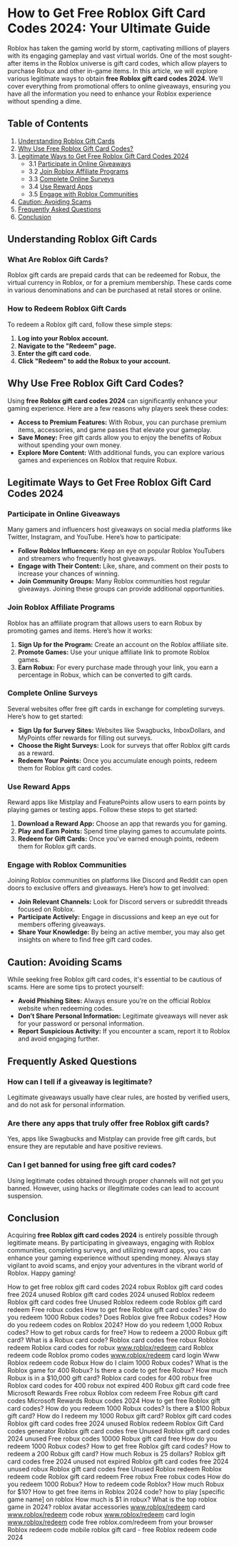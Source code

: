 # How to Get Free Roblox Gift Card Codes 2024: Your Ultimate Guide

Roblox has taken the gaming world by storm, captivating millions of players with its engaging gameplay and vast virtual worlds. One of the most sought-after items in the Roblox universe is gift card codes, which allow players to purchase Robux and other in-game items. In this article, we will explore various legitimate ways to obtain **free Roblox gift card codes 2024**. We’ll cover everything from promotional offers to online giveaways, ensuring you have all the information you need to enhance your Roblox experience without spending a dime.

## Table of Contents

1. [Understanding Roblox Gift Cards](#understanding-roblox-gift-cards)
2. [Why Use Free Roblox Gift Card Codes?](#why-use-free-roblox-gift-card-codes)
3. [Legitimate Ways to Get Free Roblox Gift Card Codes 2024](#legitimate-ways-to-get-free-roblox-gift-card-codes-2024)
   - 3.1 [Participate in Online Giveaways](#participate-in-online-giveaways)
   - 3.2 [Join Roblox Affiliate Programs](#join-roblox-affiliate-programs)
   - 3.3 [Complete Online Surveys](#complete-online-surveys)
   - 3.4 [Use Reward Apps](#use-reward-apps)
   - 3.5 [Engage with Roblox Communities](#engage-with-roblox-communities)
4. [Caution: Avoiding Scams](#caution-avoiding-scams)
5. [Frequently Asked Questions](#frequently-asked-questions)
6. [Conclusion](#conclusion)

## Understanding Roblox Gift Cards

### What Are Roblox Gift Cards?

Roblox gift cards are prepaid cards that can be redeemed for Robux, the virtual currency in Roblox, or for a premium membership. These cards come in various denominations and can be purchased at retail stores or online. 

### How to Redeem Roblox Gift Cards

To redeem a Roblox gift card, follow these simple steps:

1. **Log into your Roblox account.**
2. **Navigate to the "Redeem" page.**
3. **Enter the gift card code.**
4. **Click "Redeem" to add the Robux to your account.**

## Why Use Free Roblox Gift Card Codes?

Using **free Roblox gift card codes 2024** can significantly enhance your gaming experience. Here are a few reasons why players seek these codes:

- **Access to Premium Features:** With Robux, you can purchase premium items, accessories, and game passes that elevate your gameplay.
- **Save Money:** Free gift cards allow you to enjoy the benefits of Robux without spending your own money.
- **Explore More Content:** With additional funds, you can explore various games and experiences on Roblox that require Robux.

## Legitimate Ways to Get Free Roblox Gift Card Codes 2024

### Participate in Online Giveaways

Many gamers and influencers host giveaways on social media platforms like Twitter, Instagram, and YouTube. Here’s how to participate:

- **Follow Roblox Influencers:** Keep an eye on popular Roblox YouTubers and streamers who frequently host giveaways.
- **Engage with Their Content:** Like, share, and comment on their posts to increase your chances of winning.
- **Join Community Groups:** Many Roblox communities host regular giveaways. Joining these groups can provide additional opportunities.

### Join Roblox Affiliate Programs

Roblox has an affiliate program that allows users to earn Robux by promoting games and items. Here’s how it works:

1. **Sign Up for the Program:** Create an account on the Roblox affiliate site.
2. **Promote Games:** Use your unique affiliate link to promote Roblox games.
3. **Earn Robux:** For every purchase made through your link, you earn a percentage in Robux, which can be converted to gift cards.

### Complete Online Surveys

Several websites offer free gift cards in exchange for completing surveys. Here’s how to get started:

- **Sign Up for Survey Sites:** Websites like Swagbucks, InboxDollars, and MyPoints offer rewards for filling out surveys.
- **Choose the Right Surveys:** Look for surveys that offer Roblox gift cards as a reward.
- **Redeem Your Points:** Once you accumulate enough points, redeem them for Roblox gift card codes.

### Use Reward Apps

Reward apps like Mistplay and FeaturePoints allow users to earn points by playing games or testing apps. Follow these steps to get started:

1. **Download a Reward App:** Choose an app that rewards you for gaming.
2. **Play and Earn Points:** Spend time playing games to accumulate points.
3. **Redeem for Gift Cards:** Once you’ve earned enough points, redeem them for Roblox gift cards.

### Engage with Roblox Communities

Joining Roblox communities on platforms like Discord and Reddit can open doors to exclusive offers and giveaways. Here’s how to get involved:

- **Join Relevant Channels:** Look for Discord servers or subreddit threads focused on Roblox.
- **Participate Actively:** Engage in discussions and keep an eye out for members offering giveaways.
- **Share Your Knowledge:** By being an active member, you may also get insights on where to find free gift card codes.

## Caution: Avoiding Scams

While seeking free Roblox gift card codes, it's essential to be cautious of scams. Here are some tips to protect yourself:

- **Avoid Phishing Sites:** Always ensure you’re on the official Roblox website when redeeming codes.
- **Don’t Share Personal Information:** Legitimate giveaways will never ask for your password or personal information.
- **Report Suspicious Activity:** If you encounter a scam, report it to Roblox and avoid engaging further.

## Frequently Asked Questions

### How can I tell if a giveaway is legitimate?

Legitimate giveaways usually have clear rules, are hosted by verified users, and do not ask for personal information.

### Are there any apps that truly offer free Roblox gift cards?

Yes, apps like Swagbucks and Mistplay can provide free gift cards, but ensure they are reputable and have positive reviews.

### Can I get banned for using free gift card codes?

Using legitimate codes obtained through proper channels will not get you banned. However, using hacks or illegitimate codes can lead to account suspension.

## Conclusion

Acquiring **free Roblox gift card codes 2024** is entirely possible through legitimate means. By participating in giveaways, engaging with Roblox communities, completing surveys, and utilizing reward apps, you can enhance your gaming experience without spending money. Always stay vigilant to avoid scams, and enjoy your adventures in the vibrant world of Roblox. Happy gaming!

How to get free roblox gift card codes 2024 robux
Roblox gift card codes free 2024 unused
Roblox gift card codes 2024 unused
Roblox redeem
Roblox gift card codes free Unused
Roblox redeem code
Roblox gift card redeem
Free robux codes
How to get free Roblox gift card codes?
How do you redeem 1000 Robux codes?
Does Roblox give free Robux codes?
How do you redeem codes on Roblox 2024?
How do you redeem 1,000 Robux codes?
How to get robux cards for free?
How to redeem a 2000 Robux gift card?
What is a Robux card code?
Roblox card codes free robux
Roblox redeem
Roblox card codes for robux
www.roblox/redeem card
Roblox redeem code
Roblox promo codes
www.roblox/redeem card login
Www Roblox redeem code Robux
How do I claim 1000 Robux codes?
What is the Roblox game for 400 Robux?
Is there a code to get free Robux?
How much Robux is in a $10,000 gift card?
Roblox card codes for 400 robux free
Roblox card codes for 400 robux not expired
400 Robux gift card code free
Microsoft Rewards
Free robux
Roblox com redeem
Free Robux gift card codes
Microsoft Rewards Robux codes 2024
How to get free Roblox gift card codes?
How do you redeem 1000 Robux codes?
Is there a $100 Robux gift card?
How do I redeem my 1000 Robux gift card?
Roblox gift card codes
Roblox gift card codes free 2024 unused
Roblox redeem
Roblox Gift Card codes generator
Roblox gift card codes free Unused
Roblox gift card codes 2024 unused
Free robux codes
10000 Robux gift card free
How do you redeem 1000 Robux codes?
How to get free Roblox gift card codes?
How to redeem a 200 Robux gift card?
How much Robux is 25 dollars?
Roblox gift card codes free 2024 unused not expired
Roblox gift card codes free 2024 unused robux
Roblox gift card codes free Unused
Roblox redeem
Roblox redeem code
Roblox gift card redeem
Free robux
Free robux codes
How do you redeem 1000 Robux?
How to redeem code Roblox?
How much Robux for $10?
How to get free items in Roblox 2024 code?
how to play [specific game name] on roblox
How much is $1 in robux?
What is the top roblox game in 2024?
roblox avatar accessories
www.roblox/redeem card
www.roblox/redeem code robux
www.roblox/redeem card login
www.roblox/redeem code free
roblox.com/redeem from your browser
Roblox redeem code mobile
roblox gift card - free
Roblox redeem code 2024


